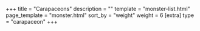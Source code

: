 +++
title = "Carapaceons"
description = ""
template = "monster-list.html"
page_template = "monster.html"
sort_by = "weight"
weight = 6
[extra]
type = "carapaceon"
+++
